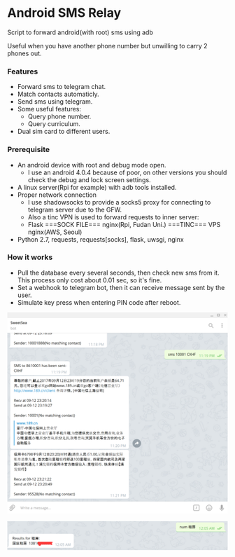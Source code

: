 # Android SMS Relay
Script to forward android(with root) sms using adb

Useful when you have another phone number but unwilling to carry 2 phones out.

### Features

- Forward sms to telegram chat.
- Match contacts automaticly.
- Send sms using telegram.
- Some useful features: 
	- Query phone number.
	- Query curriculum.
- Dual sim card to different users.

### Prerequisite

- An android device with root and debug mode open.
    - I use an android 4.0.4 because of poor, on other versions you should check the debug and lock screen settings.
- A linux server(Rpi for example) with adb tools installed.
- Proper network connection
    - I use shadowsocks to provide a socks5 proxy for connecting to telegram server due to the GFW.
    - Also a tinc VPN is used to forward requests to inner server:
    - Flask ===SOCK FILE=== nginx(Rpi, Fudan Uni.) ===TINC=== VPS nginx(AWS, Seoul)
- Python 2.7, requests, requests[socks], flask, uwsgi, nginx


### How it works

- Pull the database every several seconds, then check new sms from it. This process only cost about 0.01 sec, so it's fine.
- Set a webhook to telegram bot, then it can receive message sent by the user.
- Simulate key press when entering PIN code after reboot.

![look1](data/Sketch.png)


![look2](data/Sketch2.png)

